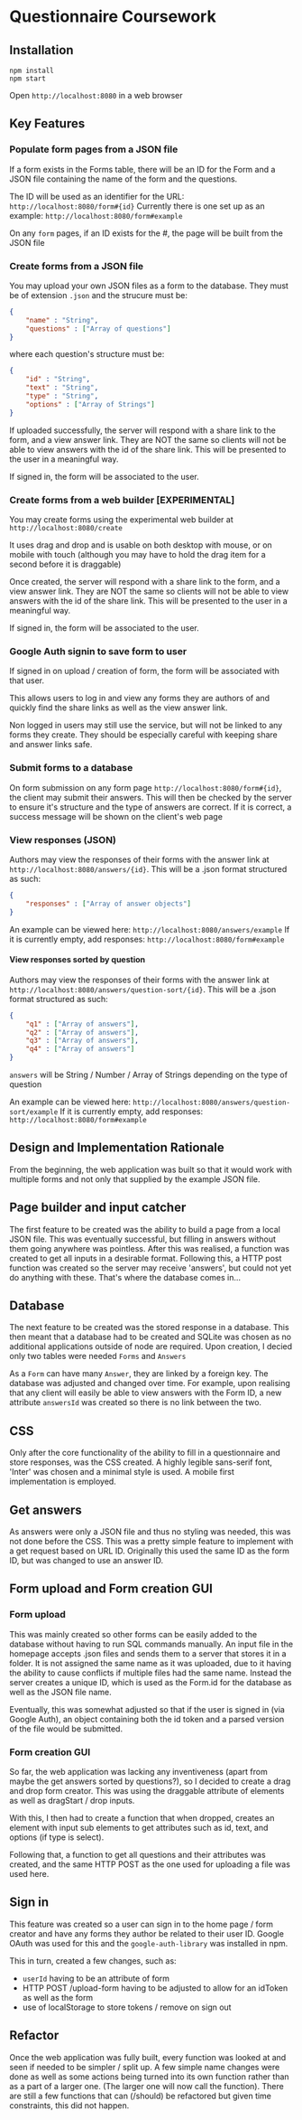 # Questionnaire Coursework

## Installation

```shell
npm install
npm start
```
Open `http://localhost:8080` in a web browser

## Key Features

### Populate form pages from a JSON file

If a form exists in the Forms table, there will be an ID for the Form and a JSON file containing the name of the form and the questions.

The ID will be used as an identifier for the URL: `http://localhost:8080/form#{id}`
Currently there is one set up as an example: `http://localhost:8080/form#example`

On any `form` pages, if an ID exists for the #, the page will be built from the JSON file

### Create forms from a JSON file

You may upload your own JSON files as a form to the database. They must be of extension `.json` and the strucure must be:

```json
{
	"name" : "String",
	"questions" : ["Array of questions"]
}
```
where each question's structure must be:

```json
{
	"id" : "String",
	"text" : "String",
	"type" : "String",
	"options" : ["Array of Strings"]
}
```

If uploaded successfully, the server will respond with a share link to the form, and a view answer link. They are NOT the same so clients will not be able to view answers with the id of the share link. This will be presented to the user in a meaningful way.

If signed in, the form will be associated to the user.

### Create forms from a web builder [EXPERIMENTAL]

You may create forms using the experimental web builder at `http://localhost:8080/create`

It uses drag and drop and is usable on both desktop with mouse, or on mobile with touch (although you may have to hold the drag item for a second before it is draggable)

Once created, the server will respond with a share link to the form, and a view answer link. They are NOT the same so clients will not be able to view answers with the id of the share link. This will be presented to the user in a meaningful way.

If signed in, the form will be associated to the user.

### Google Auth signin to save form to user

If signed in on upload / creation of form, the form will be associated with that user.

This allows users to log in and view any forms they are authors of and quickly find the share links as well as the view answer link.

Non logged in users may still use the service, but will not be linked to any forms they create. They should be especially careful with keeping share and answer links safe.

### Submit forms to a database

On form submission on any form page `http://localhost:8080/form#{id}`, the client may submit their answers. This will then be checked by the server to ensure it's structure and the type of answers are correct. If it is correct, a success message will be shown on the client's web page

### View responses (JSON)

Authors may view the responses of their forms with the answer link at `http://localhost:8080/answers/{id}`. This will be a .json format structured as such:

```json
{
	"responses" : ["Array of answer objects"]
}
```

An example can be viewed here: `http://localhost:8080/answers/example`
If it is currently empty, add responses: `http://localhost:8080/form#example`


#### View responses sorted by question

Authors may view the responses of their forms with the answer link at `http://localhost:8080/answers/question-sort/{id}`. This will be a .json format structured as such:

```json
{
	"q1" : ["Array of answers"],
	"q2" : ["Array of answers"],
	"q3" : ["Array of answers"],
	"q4" : ["Array of answers"]
}
```
`answers` will be String / Number / Array of Strings depending on the type of question

An example can be viewed here: `http://localhost:8080/answers/question-sort/example`
If it is currently empty, add responses: `http://localhost:8080/form#example`

## Design and Implementation Rationale

From the beginning, the web application was built so that it would work with multiple forms and not only that supplied by the example JSON file.

## Page builder and input catcher

The first feature to be created was the ability to build a page from a local JSON file. This was eventually successful, but filling in answers without them going anywhere was pointless. After this was realised, a function was created to get all inputs in a desirable format. Following this, a HTTP post function was created so the server may receive 'answers', but could not yet do anything with these. That's where the database comes in...

## Database

The next feature to be created was the stored response in a database. This then meant that a database had to be created and SQLite was chosen as no additional applications outside of node are required. Upon creation, I decied only two tables were needed `Forms` and `Answers`

As a `Form` can have many `Answer`, they are linked by a foreign key. The database was adjusted and changed over time. For example, upon realising that any client will easily be able to view answers with the Form ID, a new attribute `answersId` was created so there is no link between the two.

## CSS

Only after the core functionality of the ability to fill in a questionnaire and store responses, was the CSS created. A highly legible sans-serif font, 'Inter' was chosen and a minimal style is used. A mobile first implementation is employed.

## Get answers

As answers were only a JSON file and thus no styling was needed, this was not done before the CSS. This was a pretty simple feature to implement with a get request based on URL ID. Originally this used the same ID as the form ID, but was changed to use an answer ID.

## Form upload and Form creation GUI

### Form upload

This was mainly created so other forms can be easily added to the database without having to run SQL commands manually. An input file in the homepage accepts .json files and sends them to a server that stores it in a folder. It is not assigned the same name as it was uploaded, due to it having the ability to cause conflicts if multiple files had the same name. Instead the server creates a unique ID, which is used as the Form.id for the database as well as the JSON file name.

Eventually, this was somewhat adjusted so that if the user is signed in (via Google Auth), an object containing both the id token and a parsed version of the file would be submitted.

### Form creation GUI

So far, the web application was lacking any inventiveness (apart from maybe the get answers sorted by questions?), so I decided to create a drag and drop form creator. This was using the draggable attribute of elements as well as dragStart / drop inputs.

With this, I then had to create a function that when dropped, creates an element with input sub elements to get attributes such as id, text, and options (if type is select).

Following that, a function to get all questions and their attributes was created, and the same HTTP POST as the one used for uploading a file was used here.

## Sign in

This feature was created so a user can sign in to the home page / form creator and have any forms they author be related to their user ID. Google OAuth was used for this and the `google-auth-library` was installed in npm.

This in turn, created a few changes, such as:

- `userId` having to be an attribute of form
- HTTP POST /upload-form having to be adjusted to allow for an idToken as well as the form
- use of localStorage to store tokens / remove on sign out

## Refactor

Once the web application was fully built, every function was looked at and seen if needed to be simpler / split up. A few simple name changes were done as well as some actions being turned into its own function rather than as a part of a larger one. (The larger one will now call the function). There are still a few functions that can (/should) be refactored but given time constraints, this did not happen.